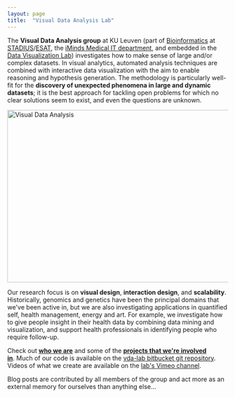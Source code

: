 ```yaml
---
layout: page
title:  "Visual Data Analysis Lab"
---
```

The **Visual Data Analysis group** at KU Leuven (part of [Bioinformatics](http://www.esat.kuleuven.be/bioinformatics/) at [STADIUS](href=http://www.esat.kuleuven.be/stadius/)/[ESAT](http://www.esat.kuleuven.be/), the [iMinds Medical IT department](http://www.iminds.be/en/about-us/organizational-structure/research-departments/medical-information-technologies-department), and embedded in the [Data Visualization Lab](http://datavislab.org)) investigates how to make sense of large and/or complex datasets. In visual analytics, automated analysis techniques are combined with interactive data visualization with the aim to enable reasoning and hypothesis generation. The methodology is particularly well-fit for the **discovery of unexpected phenomena in large and dynamic datasets**; it is the best approach for tackling open problems for which no clear solutions seem to exist, and even the questions are unknown.

<a href="http://homes.esat.kuleuven.be/~bioiuser/blog/wp-content/uploads/2014/01/visual_data_analysis.png"><img class="aligncenter size-full wp-image-422" src="http://homes.esat.kuleuven.be/~bioiuser/blog/wp-content/uploads/2014/01/visual_data_analysis.png" alt="Visual Data Analysis" width="517" height="393" /></a>

Our research focus is on **visual design**, **interaction design**, and **scalability**. Historically, genomics and genetics have been the principal domains that we've been active in, but we are also investigating applications in quantified self, health management, energy and art. For example, we investigate how to give people insight in their health data by combining data mining and visualization, and support health professionals in identifying people who require follow-up.

Check out [**who we are**](http://homes.esat.kuleuven.be/~bioiuser/blog/?page_id=300) and some of the [**projects that we're involved in**](http://homes.esat.kuleuven.be/~bioiuser/blog/?page_id=178). Much of our code is available on the [vda-lab bitbucket git repository](http://bitbucket.org/vda-lab). Videos of what we create are available on the [lab's Vimeo channel](https://vimeo.com/channels/879988).

Blog posts are contributed by all members of the group and act more as an external memory for ourselves than anything else...

